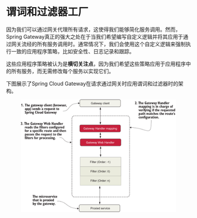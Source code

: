 # 谓词和过滤器工厂

因为我们可以通过网关代理所有请求，这使得我们能够简化服务调用。然而，Spring Gateway真正的强大之处在于当我们希望编写自定义逻辑并将其应用于通过网关流经的所有服务调用时。通常情况下，我们会使用这个自定义逻辑来强制执行一致的应用程序策略，比如安全性、日志记录和跟踪。

这些应用程序策略被认为是**横切关注点**，因为我们希望这些策略应用于应用程序中的所有服务，而无需修改每个服务以实现它们。

下图展示了Spring Cloud Gateway在请求通过网关时应用谓词和过滤器时的架构。

<figure><img src="../../../../../.gitbook/assets/image (1) (1) (1) (1).png" alt="" width="563"><figcaption></figcaption></figure>

